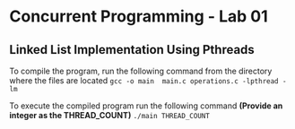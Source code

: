 
# Concurrent Programming - Lab 01

## Linked List Implementation Using Pthreads

To compile the program, run the following command from the directory where the files are located
`gcc -o main  main.c operations.c -lpthread -lm`

To execute the compiled program run the following command
**(Provide an integer as the THREAD_COUNT)**
`./main THREAD_COUNT`
